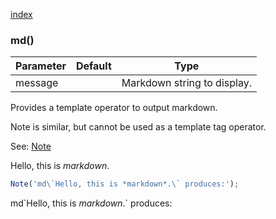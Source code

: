 [index](../../nb/api/index.md)
### md()
Parameter|Default|Type
---|---|---
|message||Markdown string to display.

Provides a template operator to output markdown.

Note is similar, but cannot be used as a template tag operator.

See: [Note](../../nb/api/Note.md)

Hello, this is *markdown*.

```JavaScript
Note('md\`Hello, this is *markdown*.\` produces:');
```

md\`Hello, this is *markdown*.\` produces:
